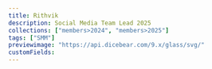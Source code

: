 ```yaml
---
title: Rithvik
description: Social Media Team Lead 2025
collections: ["members>2024", "members>2025"]
tags: ["SMM"]
previewimage: "https://api.dicebear.com/9.x/glass/svg/"
customFields:
---
```

